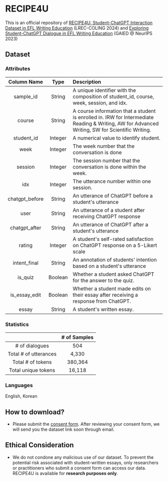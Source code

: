 # RECIPE4U 
This is an official repository of [RECIPE4U: Student-ChatGPT Interaction Dataset in EFL Writing Education](https://arxiv.org/abs/2403.08272) (LREC-COLING 2024) and [Exploring Student-ChatGPT Dialogue in EFL Writing Education](https://gaied.org/neurips2023/files/19/19_paper.pdf) (GAIED @ NeurIPS 2023)

## Dataset 

### Attributes
| Column Name    | Type    | Description                                                                                                                                    |
|:--------------:|:-------:|:-----------------------------------------------------------------------------------------------------------------------------------------------|
| sample_id      | String  | A unique identifier with the composition of student_id, course, week, session, and idx.                                                        |
| course         | String  | A course information that a student is enrolled in. IRW for Intermediate Reading & Writing, AW for Advanced Writing, SW for Scientific Writing.|
| student_id     | Integer | A numerical value to identify student.                                                                                                         |
| week           | Integer | The week number that the conversation is done                                                                                                  |
| session        | Integer | The session number that the conversation is done within the week.                                                                              |
| idx            | Integer | The utterance number within one session.                                                                                                       |
| chatgpt_before | String  | An utterance of ChatGPT before a student's utterance                                                                                           |
| user           | String  | An utterance of a student after receiving ChatGPT response                                                                                     |
| chatgpt_after  | String  | An utterance of ChatGPT after a student's utterance                                                                                            |
| rating         | Integer | A student's self-rated satisfaction on ChatGPT response on a 5-Likert scale                                                                    |
| intent_final   | String  | An annotation of students' intention based on a student's utterance                                                                            |
| is_quiz | Boolean | Whether a student asked ChatGPT for the answer to the quiz.                                                                                           |
| is_essay_edit  | Boolean | Whether a student made edits on their essay after receiving a response from ChatGPT.                                                           |
| essay          | String  | A student's written essay.                                                                                                                     |

### Statistics
|                       | # of Samples   | 
|:---------------------:|:--------------:|
| # of dialogues        | 504            |
| Total # of utterances | 4,330          |
| Total # of tokens     | 380,364        |
| Total unique tokens   | 16,118         |

### Languages
English, Korean  

## How to download? 
- Please submit the [consent form](https://forms.gle/4p2tq93prsdH4Dc5A). After reviewing your consent form, we will send you the dataset link soon through email.

## Ethical Consideration
- We do not condone any malicious use of our dataset. To prevent the potential risk associated with student-written essays, only researchers or practitioners who submit a consent form can access our data. RECIPE4U is available for **research purposes only**.

